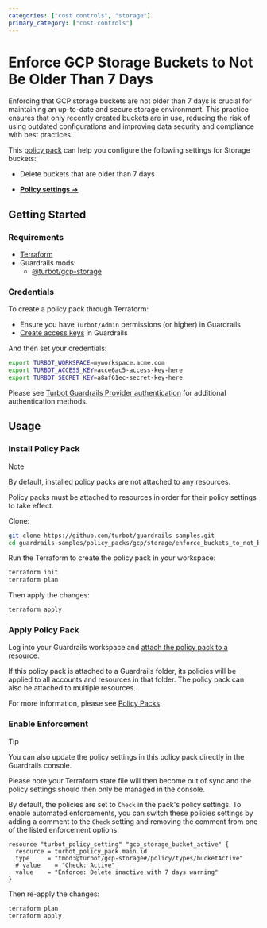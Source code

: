 ```yaml
---
categories: ["cost controls", "storage"]
primary_category: ["cost controls"]
---
```


# Enforce GCP Storage Buckets to Not Be Older Than 7 Days

Enforcing that GCP storage buckets are not older than 7 days is crucial for maintaining an up-to-date and secure storage environment. This practice ensures that only recently created buckets are in use, reducing the risk of using outdated configurations and improving data security and compliance with best practices.

This [policy pack](https://turbot.com/guardrails/docs/concepts/resources/smart-folders) can help you configure the following settings for Storage buckets:

- Delete buckets that are older than 7 days

- **[Policy settings →](https://hub-guardrails-turbot-com-git-development-turbot.vercel.app/policy-packs/enforce_buckets_to_not_be_older_than_7_days/settings)**

## Getting Started

### Requirements

- [Terraform](https://developer.hashicorp.com/terraform/tutorials/gcp-get-started/install-cli)
- Guardrails mods:
  - [@turbot/gcp-storage](https://hub-guardrails-turbot-com-git-development-turbot.vercel.app/gcp/mods/gcp-storage)

### Credentials

To create a policy pack through Terraform:

- Ensure you have `Turbot/Admin` permissions (or higher) in Guardrails
- [Create access keys](https://turbot.com/guardrails/docs/guides/iam/access-keys#generate-a-new-guardrails-api-access-key) in Guardrails

And then set your credentials:

```sh
export TURBOT_WORKSPACE=myworkspace.acme.com
export TURBOT_ACCESS_KEY=acce6ac5-access-key-here
export TURBOT_SECRET_KEY=a8af61ec-secret-key-here
```

Please see [Turbot Guardrails Provider authentication](https://registry.terraform.io/providers/turbot/turbot/latest/docs#authentication) for additional authentication methods.

## Usage

### Install Policy Pack

> [!NOTE]
> By default, installed policy packs are not attached to any resources.
>
> Policy packs must be attached to resources in order for their policy settings to take effect.

Clone:

```sh
git clone https://github.com/turbot/guardrails-samples.git
cd guardrails-samples/policy_packs/gcp/storage/enforce_buckets_to_not_be_older_than_7_days
```

Run the Terraform to create the policy pack in your workspace:

```sh
terraform init
terraform plan
```

Then apply the changes:

```sh
terraform apply
```

### Apply Policy Pack

Log into your Guardrails workspace and [attach the policy pack to a resource](https://turbot.com/guardrails/docs/guides/working-with-folders/smart#attach-a-smart-folder-to-a-resource).

If this policy pack is attached to a Guardrails folder, its policies will be applied to all accounts and resources in that folder. The policy pack can also be attached to multiple resources.

For more information, please see [Policy Packs](https://turbot.com/guardrails/docs/concepts/resources/smart-folders).

### Enable Enforcement

> [!TIP]
> You can also update the policy settings in this policy pack directly in the Guardrails console.
>
> Please note your Terraform state file will then become out of sync and the policy settings should then only be managed in the console.

By default, the policies are set to `Check` in the pack's policy settings. To enable automated enforcements, you can switch these policies settings by adding a comment to the `Check` setting and removing the comment from one of the listed enforcement options:

```hcl
resource "turbot_policy_setting" "gcp_storage_bucket_active" {
  resource = turbot_policy_pack.main.id
  type     = "tmod:@turbot/gcp-storage#/policy/types/bucketActive"
  # value    = "Check: Active"
  value    = "Enforce: Delete inactive with 7 days warning"
}
```

Then re-apply the changes:

```sh
terraform plan
terraform apply
```
